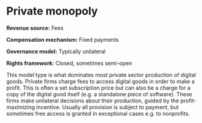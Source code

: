 # Private monopoly

**Revenue source:** Fees

**Compensation mechanism:** Fixed payments

**Governance model:** Typically unilateral 

**Rights framework**: Closed, sometimes semi-open

This model type is what dominates most private sector production of digital goods. Private firms charge fees to access digital goods in order to make a profit. This is often a set subscription price but can also be a charge for a copy of the digital good itself (e.g. a standalone piece of software). These firms make unilateral decisions about their production, guided by the profit-maximizing incentive. Usually all provision is subject to payment, but sometimes free access is granted in exceptional cases e.g. to nonprofits. 
